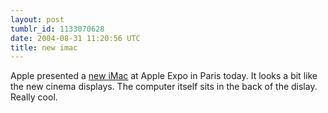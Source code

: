 ```yaml
---
layout: post
tumblr_id: 1133070628
date: 2004-08-31 11:20:56 UTC
title: new imac
---
```


Apple presented a <a href="http://www.apple.com/imac/" target="_blank">new iMac</a> at Apple Expo in Paris today. It looks a bit like the new cinema displays. The computer itself sits in the back of the dislay. Really cool.
